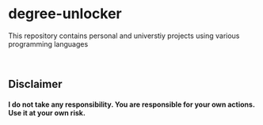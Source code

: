 # degree-unlocker

This repository contains personal and universtiy projects using various programming languages  

<br/>  

## Disclaimer
#### I do not take any responsibility. You are responsible for your own actions. Use it at your own risk.</br></h3>
